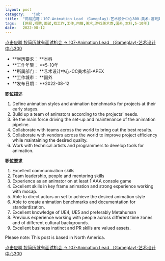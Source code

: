 ```yaml
---
layout:	post
category:	"job"
title:	"网易招聘：107-Animation Lead （Gameplay)-艺术设计中心300-美术-游戏美术类-国外本科5-10年"
tags:	[网易,招聘,面试,找工作,工作,内推,美术,游戏美术类,国外,本科,5-10年]
date:	2022-08-12
---
```


[点击应聘 投简历就有面试机会 -> 107-Animation Lead （Gameplay)-艺术设计中心300](http://mobile.bole.netease.com/bole/boleDetail?id=41736&employeeId=346f03c3cda5f04c&key=all)



- **学历要求： **本科
- **工作年限： **5-10年
- **所属部门： **艺术设计中心-CC美术部-APEX
- **工作城市： **国外
- **发布日期： **2022-08-12



**职位描述**
1.	Define animation styles and animation benchmarks for projects at their early stages.
2.	Build up a team of animators according to the projects’ needs.
3.	Be the main force driving the set-up and maintenance of the animation pipeline. 
4.	Collaborate with teams across the world to bring out the best results.
5.	Collaborate with vendors across the world to improve project efficiency while maintaining the desired quality. 
6.	Work with technical artists and programmers to develop tools for animation.



**职位要求**
1.	Excellent communication skills
2.	Team leadership, people and mentoring skills
3.	Experience as an animator on at least 1 AAA console game 
4.	Excellent skills in key frame animation and strong experience working with mocap.
5.	Able to direct actors on set to achieve the desired animation style
6.	Able to create animation benchmarks and documentation for standardization.  
7.	Excellent knowledge of UE4, UE5 and preferably Metahuman 
8.	Previous experience working with people across different time zones and of different cultural backgrounds. 
9.	Excellent business instinct and PR skills are valued assets. 

Please note:
This post is based in North America.



[点击应聘 投简历就有面试机会 -> 107-Animation Lead （Gameplay)-艺术设计中心300](http://mobile.bole.netease.com/bole/boleDetail?id=41736&employeeId=346f03c3cda5f04c&key=all)